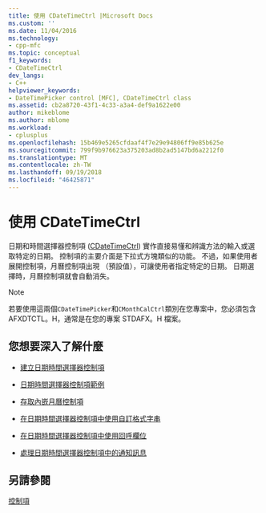 ```yaml
---
title: 使用 CDateTimeCtrl |Microsoft Docs
ms.custom: ''
ms.date: 11/04/2016
ms.technology:
- cpp-mfc
ms.topic: conceptual
f1_keywords:
- CDateTimeCtrl
dev_langs:
- C++
helpviewer_keywords:
- DateTimePicker control [MFC], CDateTimeCtrl class
ms.assetid: cb2a8720-43f1-4c33-a3a4-def9a1622e00
author: mikeblome
ms.author: mblome
ms.workload:
- cplusplus
ms.openlocfilehash: 15b469e5265cfdaaf4f7e29e94806ff9e85b625e
ms.sourcegitcommit: 799f9b976623a375203ad8b2ad5147bd6a2212f0
ms.translationtype: MT
ms.contentlocale: zh-TW
ms.lasthandoff: 09/19/2018
ms.locfileid: "46425871"
---
```

# <a name="using-cdatetimectrl"></a>使用 CDateTimeCtrl

日期和時間選擇器控制項 ([CDateTimeCtrl](../mfc/reference/cdatetimectrl-class.md)) 實作直接易懂和辨識方法的輸入或選取特定的日期。 控制項的主要介面是下拉式方塊類似的功能。 不過，如果使用者展開控制項，月曆控制項出現 （預設值），可讓使用者指定特定的日期。 日期選擇時，月曆控制項就會自動消失。

> [!NOTE]
>  若要使用這兩個`CDateTimePicker`和`CMonthCalCtrl`類別在您專案中，您必須包含 AFXDTCTL。H，通常是在您的專案 STDAFX。H 檔案。

## <a name="what-do-you-want-to-know-more-about"></a>您想要深入了解什麼

- [建立日期時間選擇器控制項](../mfc/creating-the-date-and-time-picker-control.md)

- [日期時間選擇器控制項範例](../mfc/date-and-time-picker-control-examples.md)

- [存取內嵌月曆控制項](../mfc/accessing-the-embedded-month-calendar-control.md)

- [在日期時間選擇器控制項中使用自訂格式字串](../mfc/using-custom-format-strings-in-a-date-and-time-picker-control.md)

- [在日期時間選擇器控制項中使用回呼欄位](../mfc/using-callback-fields-in-a-date-and-time-picker-control.md)

- [處理日期時間選擇器控制項中的通知訊息](../mfc/processing-notification-messages-in-date-and-time-picker-controls.md)

## <a name="see-also"></a>另請參閱

[控制項](../mfc/controls-mfc.md)

